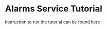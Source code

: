 # Alarms Service Tutorial
Instruction to run the tutorial can be found [here](https://docs.iotechsys.com/edge-central40/alarms/tutorial/tutorial-intro.html)
